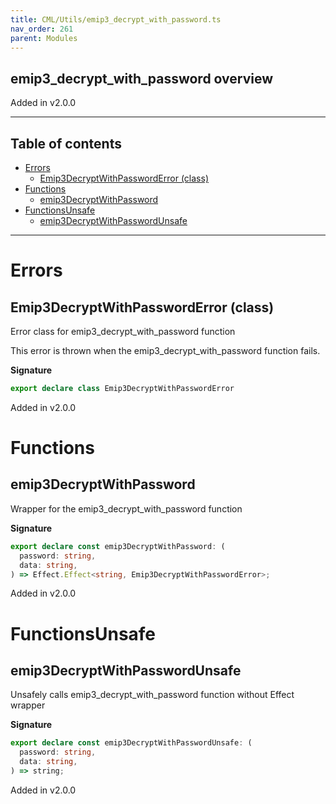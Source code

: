 ```yaml
---
title: CML/Utils/emip3_decrypt_with_password.ts
nav_order: 261
parent: Modules
---
```


## emip3_decrypt_with_password overview

Added in v2.0.0

---

<h2 class="text-delta">Table of contents</h2>

- [Errors](#errors)
  - [Emip3DecryptWithPasswordError (class)](#emip3decryptwithpassworderror-class)
- [Functions](#functions)
  - [emip3DecryptWithPassword](#emip3decryptwithpassword)
- [FunctionsUnsafe](#functionsunsafe)
  - [emip3DecryptWithPasswordUnsafe](#emip3decryptwithpasswordunsafe)

---

# Errors

## Emip3DecryptWithPasswordError (class)

Error class for emip3_decrypt_with_password function

This error is thrown when the emip3_decrypt_with_password function fails.

**Signature**

```ts
export declare class Emip3DecryptWithPasswordError
```

Added in v2.0.0

# Functions

## emip3DecryptWithPassword

Wrapper for the emip3_decrypt_with_password function

**Signature**

```ts
export declare const emip3DecryptWithPassword: (
  password: string,
  data: string,
) => Effect.Effect<string, Emip3DecryptWithPasswordError>;
```

Added in v2.0.0

# FunctionsUnsafe

## emip3DecryptWithPasswordUnsafe

Unsafely calls emip3_decrypt_with_password function without Effect wrapper

**Signature**

```ts
export declare const emip3DecryptWithPasswordUnsafe: (
  password: string,
  data: string,
) => string;
```

Added in v2.0.0

